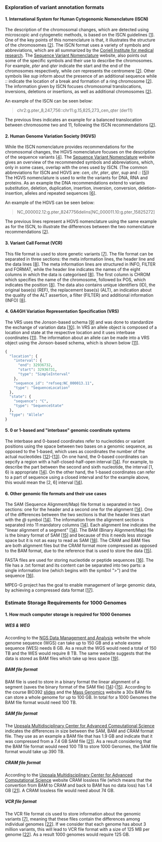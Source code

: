 ### Exploration of variant annotation formats

#### 1. International System for Human Cytogenomic Nomenclature (ISCN)


The description of the chromosomal changes, which are detected using microscopic and cytogenetic methods, is based on the ISCN guidelines [[1]]. One of the key points of this nomenclature is that, it illustrates the structure of the chromosomes [[2]]. The ISCN format uses a variety of symbols and abbreviations, which are all summarized by the [Coriell Institute for medical research](https://www.coriell.org/0/Sections/Support/Global/iscn_help.aspx?PgId=263). The [Sequence Variant Nomenclature](https://varnomen.hgvs.org/recommendations/DNA/variant/complex/) website, also points out some of the specific symbols and their use to describe the chromosomes. For example, *pter* and *qter* indicate the start and the end of the chromosomes respectively, while *cen* represents the centromere [[2]]. Other symbols like *sup* inform about the presence of an additional sequence while *::* indicate the location of a break and formation of a ring chromosome [[2]]. The information given by ISCN focuses chromosomal translocations, inversions, deletions or insertions, as well as additional chromosomes [[2]].

An example of the ISCN can be seen below:

> chr2:g.pter_8,247,756::chr11:g.15,825,273_cen_qter (der11)

The previous lines indicates an example for a balanced translocation between chromosome two and 11, following the ISCN recommendations [[2]].
  

[1]: http://varnomen.hgvs.org/bg-material/consultation/ISCN/ 
[2]: https://varnomen.hgvs.org/recommendations/DNA/variant/complex/
[3]: https://www.coriell.org/0/Sections/Support/Global/iscn_help.aspx?PgId=263

#### 2. Human Genome Variation Society (HGVS)

While the ISCN nomenclature provides recommendations for the chromosomal changes, the HGVS nomenclature focuses on the description of the sequence variants [[4]]. The [Sequence Variant Nomenclature](https://varnomen.hgvs.org/recommendations/general/) website gives an overview of the recommended symbols and abbreviations, which, only in some cases, overlap with the ones used by ISCN. (The common abbreviations for ISCN and HGVS are: *cen*, *chr*, *pter*, *qter*, *sup* and *::* [[5]]) The HGVS nomenclature is used to write the variants for DNA, RNA and proteins. As an example the DNA recommendations extend to variants substitution, deletion, duplication, insertion, inversion, conversion, deletion-insertion, alleles and repeated sequences [[6]].

An example of the HGVS can be seen below:

> NC_000002.12:g.pter_8247756delins[NC_000011.10:g.pter_15825272]

The previous lines represent a HGVS nomenclature using the same example as for the ISCN, to illustrate the differences between the two nomenclature recommendations [[2]].

[4]: https://varnomen.hgvs.org/bg-material/basics/
[5]: https://varnomen.hgvs.org/recommendations/general/
[6]: https://varnomen.hgvs.org/recommendations/DNA/

#### 3. Variant Call Format (VCR)

This file format is used to store genetic variants [[7]]. The file format can be separated in three sections: the meta information lines, the header line and the data lines [[8]]. The meta information lines are structured in INFO, FILTER and FORMAT, while the header line indicates the names of the eight columns in which the data is categorised [[8]]. The first column is CHROM which specifies the name of the chromosome, followed bx POS, which indicates the position [[8]]. The data also contains unique identifiers (ID), the original base(s) (REF), the replacement base(s) (ALT), an indication about the quality of the ALT assertion, a filter (FILTER) and additional information (INFO) [[8]].  

[7]: https://samtools.github.io/hts-specs/VCFv4.3.pdf
[8]: https://www.internationalgenome.org/wiki/Analysis/vcf4.0/

#### 4. GA4GH Variation Representation Specification (VRS)

The VRS uses the Jonson-based schema [[9]] and was done to standardize the exchange of variation data [[10]]. In VRS an allele object is composed of a location and state at the respective location and it uses interbase coordinates [[11]]. The information about an allele can be made into a VRS object using the Jonson-based schema, which is shown below [[11]].

 
```python
{
  "location": {
    "interval": {
      "end": 32936732,
      "start": 32936731,
      "type": "SimpleInterval"
    },
    "sequence_id": "refseq:NC_000013.11",
    "type": "SequenceLocation"
  },
  "state": {
    "sequence": "C",
    "type": "SequenceState"
  },
  "type": "Allele"
}
```

[9]: https://vr-spec.readthedocs.io/en/latest/terms_and_model.html#data-model-notes-and-principles
[10]: https://vr-spec.readthedocs.io/en/latest/introduction.html
[11]: https://vr-spec.readthedocs.io/en/1.1/impl-guide/example.html

#### 5. 0 or 1-based and "interbase" genomic coordinate systems

The interbase and 0-based coordinates refer to nucleotides or variant positions using the space between two bases on a genomic sequence, as opposed to the 1-based, which uses as coordinates the number of the actual nucleotides [[12]]-[[13]]. On one hand, the 0-based coordinates can sepcify a region with a half-closed-half-open interval [[14]]. For example, to describe the part between the second and sixth nucleotide, the interval [1, 6) is appropriate [[14]]. On the other hand, the 1-based coordinates can refer to a part of sequence using a closed interval and for the example above, this would mean the [2, 6] interval [[14]].  

[12]: https://genviz.org/module-01-intro/0001/02/01/Review_of_Central_Concepts/
[13]: https://www.ncbi.nlm.nih.gov/pmc/articles/PMC3383450/#:~:text=The%20so%2Dcalled%20%E2%80%9Cbase%E2%80%9D,nucleotide%20positions%20in%20the%20genome.

#### 6. Other genomic file formats and their use cases

The SAM (Sequence Alignment/Map) file format is separated in two sections: one for the header and a second one for the alignment [[14]]. One of the differences between the two sections is that the header lines start with the *@* symbol [[14]]. The information from the alignment section is separated into 11 mandatory columns [[14]]. Each alignment line indicates the "linear alignment of a segment" [[14]]. The BAM (Binary Alignment/Map) file is the binary format of SAM [[15]] and because of this it needs less storage space but it is not as easy to read as SAM [[18]]. The CRAM and BAM files are both alignment files but the CRAM format more compressed as opposed to the BAM format, due to the reference that is used to store the data [[15]].

FASTA files are used for storing nucleotide or peptide sequences [[16]]. The file has a .txt format and its content can be separated into two parts: a single information line (which begins with the symbol ">") and the sequence [[16]].

MPEG-G project has the goal to enable management of large genomic data, by achieving a compressed data format [[17]].


[14]: https://samtools.github.io/hts-specs/SAMv1.pdf
[15]: https://www.internationalgenome.org/formats
[16]: https://zhanglab.ccmb.med.umich.edu/FASTA/
[17]: https://www.biorxiv.org/content/10.1101/426353v1#:~:text=The%20MPEG%2DG%20standardization%20project,data%20processing%2C%20transport%20and%20sharing.
[18]: https://mdozmorov.github.io/BIOS668.2018/assets/03_Genomic_resources/01_File_formats.pdf

### Estimate Storage Requirements for 1000 Genomes

#### 1. How much computer storage is required for 1000 Genomes

##### WES & WEG

According to the [NGS Data Management and Analysis](https://www.strand-ngs.com/support/ngs-data-storage-requirements) website the whole genome sequence (WGS) can take up to 150 GB and a whole exome sequence (WES) needs 8 GB. As a result the WGS would need a total of 150 TB and the WES would require 8 TB. The same website suggests that the data is stored as BAM files which take up less space [[19]].

[19]: https://www.strand-ngs.com/support/ngs-data-storage-requirements

##### BAM file format

BAM file is used to store in a binary format the linear alignment of a segment (saves the binary format of the SAM file) [[14]]-[[15]]. According to the course BIO392 [slides](https://compbiozurich.org/UZH-BIO392/course-material/2020/2020-09-18-BIO392-files.pdf) and the [Mass Genomics](http://massgenomics.org/2014/11/brace-yourself-for-large-scale-whole-genome-sequencing.html) website a 30x BAM file can store a whole genome for up to 100 GB. In total for a 1000 Genomes the BAM file format would need 100 TB.

[20]: http://massgenomics.org/2014/11/brace-yourself-for-large-scale-whole-genome-sequencing.html


##### SAM file format

The [Uppsala Multidisciplinary Center for Advanced Computational Science](https://www.uppmax.uu.se/support/user-guides/using-cram-to-compress-bam-files/) indicates the differences in size between the SAM, BAM and CRAM format file. They use as an example a BAM file that has 1.9 GB and indicate that it was compressed from a 7.4 GB SAM file [[21]]. As a result considering that the BAM file format would need 100 TB to store 1000 Genomes, the SAM file format would take up 390 TB.

[21]: https://www.uppmax.uu.se/support/user-guides/using-cram-to-compress-bam-files/

##### CRAM file format
According to the [Uppsala Multidisciplinary Center for Advanced Computational Science](https://www.uppmax.uu.se/support/user-guides/using-cram-to-compress-bam-files/) website CRAM lossless file (which means that the convertion from BAM to CRAM and back to BAM has no data loss) has 1.4 GB [[21]]. A CRAM lossless file would need about 74 GB.


##### VCR file format

The VCR file format cis used to store information about the genomic variants [[7]], meaning that these files contain the differences among individual genomes [[22]]. If we consider that each genome has about 3 million variants, this will lead to VCR file format with a size of 125 MB per genome [[22]]. As a result 1000 genomes would require 125 GB.

[22]: https://medium.com/precision-medicine/how-big-is-the-human-genome-e90caa3409b0
